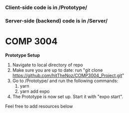 ### Client-side code is in /Prototype/

### Server-side (backend) code is in /Server/

# COMP 3004

**Prototype Setup**
1. Navigate to local directory of repo
2. Make sure you are up to date: run "git clone https://github.com/hitTheNoz/COMP3004_Project.git"
3. Go to /Prototype/ and run the following commands: 
    1. yarn
    2. yarn add expo
4. The Prototype is now set up. Start it with "expo start".


Feel free to add resources below
